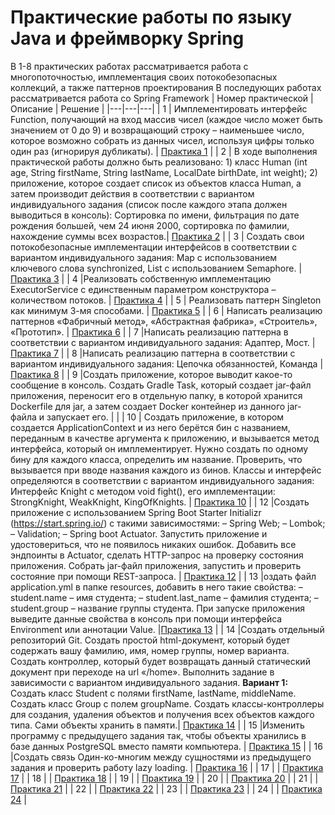 # Практические работы по языку Java и фреймворку Spring

В 1-8 практических работах рассматривается работа с многопоточностью, имплементация своих потокобезопасных коллекций, а также паттернов проектирования
В последующих работах рассматривается работа со Spring Framework
| Номер практической  | Описание | Решение  |
|---|---|---|
| 1  | Имплементировать интерфейс Function, получающий на вход массив чисел (каждое число может быть значением от 0 до 9) и возвращающий строку – наименьшее число, которое возможно собрать из данных чисел, используя цифры только один раз (игнорируя дубликаты). | [Практика 1](https://github.com/diamovements/java-practices/tree/8b29d8285a68c0692d986a538bb8b903ea13cedf/src/Pr1)  |
| 2  | В ходе выполнения практической работы должно быть реализовано: 1) класс Human (int age, String firstName, String lastName, LocalDate birthDate, int weight); 2) приложение, которое создает список из объектов класса Human, а затем производит действия в соответствии с вариантом индивидуального задания (список после каждого этапа должен выводиться в консоль): Сортировка по имени, фильтрация по дате рождения большей, чем 24 июня 2000, сортировка по фамилии, нахождение суммы всех возрастов.| [Практика 2](https://github.com/diamovements/java-practices/tree/8b29d8285a68c0692d986a538bb8b903ea13cedf/src/Pr2)  |
| 3  | Создать свои потокобезопасные имплементации интерфейсов в соответствии с вариантом индивидуального задания: Map с использованием ключевого слова synchronized, List с использованием Semaphore. | [Практика 3](https://github.com/diamovements/java-practices/tree/8b29d8285a68c0692d986a538bb8b903ea13cedf/src/Pr3)  |
| 4  |Реализовать собственную имплементацию ExecutorService с единственным параметром конструктора – количеством потоков.   | [Практика 4](https://github.com/diamovements/java-practices/tree/8b29d8285a68c0692d986a538bb8b903ea13cedf/src/Pr4)  |
| 5  | Реализовать паттерн Singleton как минимум 3-мя способами.   | [Практика 5](https://github.com/diamovements/java-practices/tree/8b29d8285a68c0692d986a538bb8b903ea13cedf/src/Pr5)  |
| 6  | Написать реализацию паттернов «Фабричный метод», «Абстрактная фабрика», «Строитель», «Прототип».    | [Практика 6](https://github.com/diamovements/java-practices/tree/8b29d8285a68c0692d986a538bb8b903ea13cedf/src/Pr6)  |
| 7  |Написать реализацию паттерна в соответствии с вариантом индивидуального задания: Адаптер, Мост. |[Практика 7](https://github.com/diamovements/java-practices/tree/8b29d8285a68c0692d986a538bb8b903ea13cedf/src/Pr7)   |
| 8  |Написать реализацию паттерна в соответствии с вариантом индивидуального задания: Цепочка обязанностей, Команда   | [Практика 8](https://github.com/diamovements/java-practices/tree/8b29d8285a68c0692d986a538bb8b903ea13cedf/src/Pr8)  |
| 9  |Создать приложение, которое выводит какое-то сообщение в консоль. Создать Gradle Task, который создает jar-файл приложения, переносит его в отдельную папку, в которой хранится Dockerfile для jar, а затем создает Docker контейнер из данного jar-файла и запускает его.   |   |
| 10  | Создать приложение, в котором создается ApplicationContext и из него берётся бин с названием, переданным в качестве аргумента к приложению, и вызывается метод интерфейса, который он имплементирует. Нужно создать по одному бину для каждого класса, определить им название. Проверить, что вызывается при вводе названия каждого из бинов. Классы и интерфейс определяются в соответствии с вариантом индивидуального задания:  Интерфейс Knight с методом void fight(), его имплементации: StrongKnight, WeakKnight, KingOfKnights.   | [Практика 10](https://github.com/diamovements/Java-practices-two/tree/4344f6f6653c47727630c7184f653e7cbeb39798/src/main/java/org/example/Pr10)  |
| 12  |Создать приложение с использованием Spring Boot Starter Initializr (https://start.spring.io/) с такими зависимостями: – Spring Web; – Lombok; – Validation; – Spring boot Actuator. Запустить приложение и удостовериться, что не появилось никаких ошибок. Добавить все эндпоинты в Actuator, сделать HTTP-запрос на проверку состояния приложения. Собрать jar-файл приложения, запустить и проверить состояние при помощи REST-запроса.   | [Практика 12](https://github.com/diamovements/Java-practices-two/tree/a99fc10b6005d25c66346f54fc41f4382b8bfdc9/src/main/java/org/example/Pr12)  |
| 13  |оздать файл application.yml в папке resources, добавить в него такие свойства: – student.name – имя студента; – student.last_name  – фамилия студента; – student.group – название группы студента. При запуске приложения выведите данные свойства в консоль при помощи интерфейса Environment или аннотации Value.   |[Практика 13](https://github.com/diamovements/Java-practices-two/tree/a99fc10b6005d25c66346f54fc41f4382b8bfdc9/src/main/java/org/example/Pr13)    |
| 14  |Создать отдельный репозиторий Git. Создать простой html-документ, который будет содержать вашу фамилию, имя, номер группы, номер варианта. Создать контроллер, который будет возвращать данный статический документ при переходе на url «/home». Выполнить задание в зависимости с вариантом индивидуального задания. **Вариант 1:** Создать класс Student с полями firstName, lastName, middleName. Создать класс Group с полем groupName. Создать классы-контроллеры для создания, удаления объектов и получения всех объектов каждого типа. Сами объекты хранить в памяти.| [Практика 14](https://github.com/diamovements/Java-practices-two/tree/a99fc10b6005d25c66346f54fc41f4382b8bfdc9/src/main/java/org/example/Pr14)  |
| 15  |Изменить программу с предыдущего задания так, чтобы объекты хранились в базе данных PostgreSQL вместо памяти компьютера.    | [Практика 15](https://github.com/diamovements/Java-practices-two/tree/a99fc10b6005d25c66346f54fc41f4382b8bfdc9/src/main/java/org/example/Pr15)   |
| 16  |Создать связь Один-ко-многим между сущностями из предыдущего задания и проверить работу lazy loading.   | [Практика 16](https://github.com/diamovements/Java-practices-two/tree/a99fc10b6005d25c66346f54fc41f4382b8bfdc9/src/main/java/org/example/Pr16)   |
| 17  |   | [Практика 17](https://github.com/diamovements/Java-practices-two/tree/c684b5b3a355e48cf8134481735517a091021da2/src/main/java/org/example/Pr17)  |
| 18  |   | [Практика 18](https://github.com/diamovements/Java-practices-two/tree/c684b5b3a355e48cf8134481735517a091021da2/src/main/java/org/example/Pr18)  |
| 19  |   | [Практика 19](https://github.com/diamovements/Java-practices-two/tree/c684b5b3a355e48cf8134481735517a091021da2/src/main/java/org/example/Pr19)  |
| 20  |   | [Практика 20](https://github.com/diamovements/Java-practices-two/tree/c684b5b3a355e48cf8134481735517a091021da2/src/main/java/org/example/Pr20)  |
| 21  |   | [Практика 21](https://github.com/diamovements/Java-practices-two/tree/c684b5b3a355e48cf8134481735517a091021da2/src/main/java/org/example/Pr21)  |
| 22  |   | [Практика 22](https://github.com/diamovements/Java-practices-two/tree/c684b5b3a355e48cf8134481735517a091021da2/src/main/java/org/example/Pr22)  |
| 23  |   | [Практика 23](https://github.com/diamovements/Java-practices-two/tree/c684b5b3a355e48cf8134481735517a091021da2/src/main/java/org/example/Pr23)  |
| 24  |   | [Практика 24](https://github.com/diamovements/Java-practices-two/tree/c684b5b3a355e48cf8134481735517a091021da2/src/test/java/org/example/Pr22/services)  |
